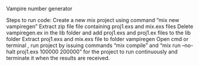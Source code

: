 Vampire number generator


Steps to run code:
Create a new mix project using command “mix new vampiregen”
Extract zip file file containing proj1.exs and mix.exs files
Delete vampiregen.ex in the lib folder and add proj1.exs and proj1.ex files to the lib folder
Extract proj1.exs and mix.exs file to folder vampiregen
Open cmd or terminal , run project by issuing commands “mix compile” and “mix run –no-halt proj1.exs 100000 200000” for the project to run continuously and terminate it when the results are received.
